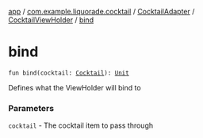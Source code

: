 [app](../../../index.md) / [com.example.liquorade.cocktail](../../index.md) / [CocktailAdapter](../index.md) / [CocktailViewHolder](index.md) / [bind](./bind.md)

# bind

`fun bind(cocktail: `[`Cocktail`](../../../com.example.liquorade.domain/-cocktail/index.md)`): `[`Unit`](https://kotlinlang.org/api/latest/jvm/stdlib/kotlin/-unit/index.html)

Defines what the ViewHolder will bind to

### Parameters

`cocktail` - The cocktail item to pass through
